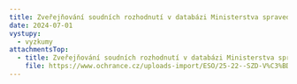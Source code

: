```yaml
---
title: Zveřejňování soudních rozhodnutí v databázi Ministerstva spravedlnosti
date: 2024-07-01
vystupy:
  - vyzkumy
attachmentsTop:
  - title: Zveřejňování soudních rozhodnutí v databázi Ministerstva spravedlnosti
    file: https://www.ochrance.cz/uploads-import/ESO/25-22--SZD-V%C3%BDzkumn%C3%A1%20zpr%C3%A1va_datab%C3%A1ze%20zve%C5%99ej%C5%88ov%C3%A1n%C3%AD%20rozhodnut%C3%AD_final.pdf
---
```

